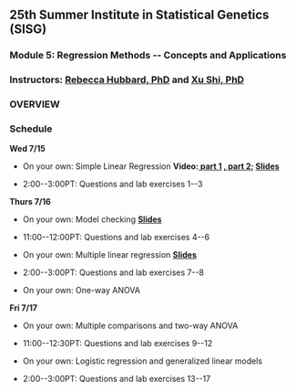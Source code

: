 ## 25th Summer Institute in Statistical Genetics (SISG)  
### Module 5: Regression Methods -- Concepts and Applications 
### Instructors: [Rebecca Hubbard, PhD](https://www.med.upenn.edu/ehr-stats) and [Xu Shi, PhD](https://www.xuritashi.com)

### OVERVIEW

### Schedule

**Wed 7/15**

* On your own: Simple Linear Regression **Video:[ part 1](https://youtu.be/wEK9nDqf5lE)  [, part 2](https://youtu.be/yrJLAc3JwNo); [Slides](/slides/1_SimpleLinearRegression.pdf)**

* 2:00--3:00PT: Questions and lab exercises 1--3


**Thurs 7/16**

* On your own: Model checking **[Slides](/slides/2_ModelChecking.pdf)**

* 11:00--12:00PT: Questions and lab exercises 4--6

* On your own: Multiple linear regression **[Slides](/slides/3_MultipleLinearRegression.pdf)**

* 2:00--3:00PT: Questions and lab exercises 7--8

* On your own: One-way ANOVA

**Fri 7/17**

* On your own: Multiple comparisons and two-way ANOVA

* 11:00--12:30PT: Questions and lab exercises 9--12

* On your own: Logistic regression and generalized linear models

* 2:00--3:00PT: Questions and lab exercises 13--17



